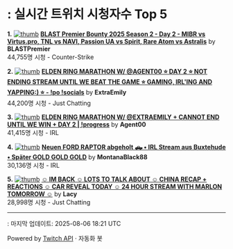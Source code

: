 # : 실시간 트위치 시청자수 Top 5

**1.** [![thumb](https://static-cdn.jtvnw.net/previews-ttv/live_user_blastpremier-320x180.jpg)](https://twitch.tv/BLASTPremier)
**[BLAST Premier Bounty 2025 Season 2 - Day 2 - MIBR vs Virtus.pro, TNL vs NAVI, Passion UA vs Spirit, Rare Atom vs Astralis](https://twitch.tv/BLASTPremier)** by **BLASTPremier**<br>44,755명 시청  - Counter-Strike

**2.** [![thumb](https://static-cdn.jtvnw.net/previews-ttv/live_user_extraemily-320x180.jpg)](https://twitch.tv/ExtraEmily)
**[ELDEN RING MARATHON W/ @AGENT00 ⭐ DAY 2 ⭐ NOT ENDING STREAM UNTIL WE BEAT THE GAME ⭐ GAMING, IRL'ING AND YAPPING:) ⭐ - !po !socials](https://twitch.tv/ExtraEmily)** by **ExtraEmily**<br>44,200명 시청  - Just Chatting

**3.** [![thumb](https://static-cdn.jtvnw.net/previews-ttv/live_user_agent00-320x180.jpg)](https://twitch.tv/Agent00)
**[ELDEN RING MARATHON W/ @EXTRAEMILY + CANNOT END UNTIL WE WIN + DAY 2 | !progress](https://twitch.tv/Agent00)** by **Agent00**<br>41,415명 시청  - IRL

**4.** [![thumb](https://static-cdn.jtvnw.net/previews-ttv/live_user_montanablack88-320x180.jpg)](https://twitch.tv/MontanaBlack88)
**[Neuen FORD RAPTOR abgeholt 🛻 • IRL Stream aus Buxtehude • Später GOLD GOLD GOLD](https://twitch.tv/MontanaBlack88)** by **MontanaBlack88**<br>30,136명 시청  - IRL

**5.** [![thumb](https://static-cdn.jtvnw.net/previews-ttv/live_user_lacy-320x180.jpg)](https://twitch.tv/Lacy)
**[☺️ IM BACK ☺️ LOTS TO TALK ABOUT ☺️ CHINA RECAP + REACTIONS ☺️ CAR REVEAL TODAY ☺️ 24 HOUR STREAM WITH MARLON TOMORROW ☺️](https://twitch.tv/Lacy)** by **Lacy**<br>28,998명 시청  - Just Chatting


---
: 마지막 업데이트: 2025-08-06 18:21 UTC

Powered by [Twitch API](https://dev.twitch.tv/docs/api/reference) · 자동화 봇